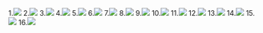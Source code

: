 1.![](Images\1.png)
2.![](Images\2.png)
3.![](Images/3.png)
4.![](Images/4.png)
5.![](Images/5.png)
6.![](Images/6.png)
7.![](Images/7.png)
8.![](Images/8.png)
9.![](Images/9.png)
10.![](Images/10.png)
11.![](Images/11.png)
12.![](Images/12.png)
13.![](Images/13.png)
14.![](Images/14.png)
15.![](Images/15.png)
16.![](Images/16.png)
